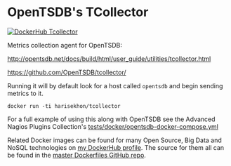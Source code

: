 # OpenTSDB's TCollector

[![DockerHub Tcollector](https://img.shields.io/badge/DockerHub-harisekhon%2Ftcollector-blue)](https://hub.docker.com/repository/docker/harisekhon/tcollector)

Metrics collection agent for OpenTSDB:

http://opentsdb.net/docs/build/html/user_guide/utilities/tcollector.html

https://github.com/OpenTSDB/tcollector/

Running it will by default look for a host called ```opentsdb``` and begin sending metrics to it.

```
docker run -ti harisekhon/tcollector
```

For a full example of using this along with OpenTSDB see the Advanced Nagios Plugins Collection's [tests/docker/opentsdb-docker-compose.yml](https://github.com/HariSekhon/Nagios-Plugins/blob/master/tests/docker/opentsdb-docker-compose.yml)

Related Docker images can be found for many Open Source, Big Data and NoSQL technologies on [my DockerHub profile](https://hub.docker.com/r/harisekhon). The source for them all can be found in the [master Dockerfiles GitHub repo](https://github.com/HariSekhon/Dockerfiles/).

